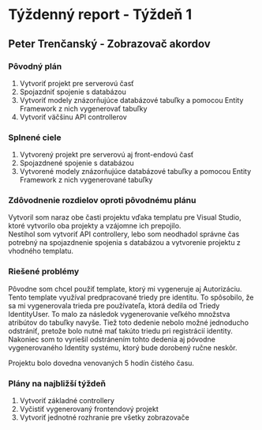 
# Týždenný report - Týždeň 1

## Peter Trenčanský - Zobrazovač akordov

### Pôvodný plán

1. Vytvoriť projekt pre serverovú časť
2. Spojazdniť spojenie s databázou
3. Vytvoriť modely znázorňujúce databázové tabuľky a pomocou Entity Framework z nich vygenerovať tabuľky
4. Vytvoriť väčšinu API controllerov

### Splnené ciele

1. Vytvorený projekt pre serverovú aj front-endovú časť
2. Spojazdnené spojenie s databázou
3. Vytvorené modely znázorňujúce databázové tabuľky a pomocou Entity Framework z nich vygenerované tabuľky

### Zdôvodnenie rozdielov oproti pôvodnému plánu

Vytvoril som naraz obe časti projektu vďaka templatu pre Visual Studio, ktoré vytvorilo oba projekty a vzájomne ich prepojilo.  
Nestihol som vytvoriť API controllery, lebo som neodhadol správne čas potrebný na spojazdnenie spojenia s databázou a vytvorenie projektu z vhodného templatu.

### Riešené problémy

Pôvodne som chcel použiť template, ktorý mi vygeneruje aj Autorizáciu. Tento template využíval predpracované triedy pre identitu. To spôsobilo, že sa mi vygenerovala trieda pre používateľa, ktorá dedila od Triedy IdentityUser. To malo za následok vygenerovanie veľkého množstva atribútov do tabuľky navyše. Tiež toto dedenie nebolo možné jednoducho odstrániť, pretože bolo nutné mať takúto triedu pri registrácií identity. Nakoniec som to vyriešil odstránením tohto dedenia aj póvodne vygenerovaného Identity systému, ktorý bude dorobený ručne neskôr.

Projektu bolo dovedna venovaných 5 hodín čistého času.

### Plány na najbližší týždeň

1. Vytvoriť základné controllery
2. Vyčistiť vygenerovaný frontendový projekt
3. Vytvoriť jednotné rozhranie pre všetky zobrazovače